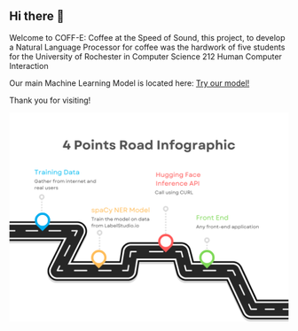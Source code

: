 ## Hi there 👋

Welcome to COFF-E: Coffee at the Speed of Sound, this project, to develop a Natural Language Processor for coffee was the hardwork of five students for the University of Rochester in Computer Science 212 Human Computer Interaction

Our main Machine Learning Model is located here: [Try our model!](https://huggingface.co/cbruinsm/en_Coff_Ev1?text=brown+sugar+and+vanilla+3+shot+oatmilk+shaken+espresso+with+pumpkin+cream+foam+and+whipped+cream+and+carmel+syrup+and+tall+no+water+no+foam+with+three+pumps+of+raspberry+and+an+upside+down%2C+carmel+macchiato+with+extra+caramel+drizzle)

Thank you for visiting!

![System Stack](2.png)
